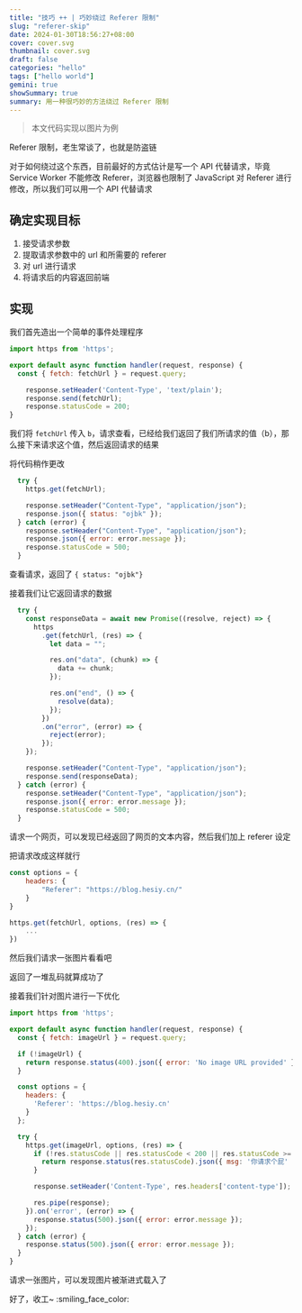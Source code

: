 ```yaml
---
title: "技巧 ++ | 巧妙绕过 Referer 限制"
slug: "referer-skip"
date: 2024-01-30T18:56:27+08:00
cover: cover.svg
thumbnail: cover.svg
draft: false
categories: "hello"
tags: ["hello world"]
gemini: true
showSummary: true
summary: 用一种很巧妙的方法绕过 Referer 限制
---
```


> 本文代码实现以图片为例

Referer 限制，老生常谈了，也就是防盗链

对于如何绕过这个东西，目前最好的方式估计是写一个 API 代替请求，毕竟 Service Worker 不能修改 Referer，浏览器也限制了 JavaScript 对 Referer 进行修改，所以我们可以用一个 API 代替请求

## 确定实现目标

1. 接受请求参数
2. 提取请求参数中的 url 和所需要的 referer
3. 对 url 进行请求
4. 将请求后的内容返回前端

## 实现

我们首先造出一个简单的事件处理程序

```javascript
import https from 'https';

export default async function handler(request, response) {
  const { fetch: fetchUrl } = request.query;

    response.setHeader('Content-Type', 'text/plain');
    response.send(fetchUrl);
    response.statusCode = 200;
}
```

我们将 `fetchUrl` 传入 `b`，请求查看，已经给我们返回了我们所请求的值（b），那么接下来请求这个值，然后返回请求的结果

将代码稍作更改

```javascript
  try {
    https.get(fetchUrl);

    response.setHeader("Content-Type", "application/json");
    response.json({ status: "ojbk" });
  } catch (error) {
    response.setHeader("Content-Type", "application/json");
    response.json({ error: error.message });
    response.statusCode = 500;
  }
```

查看请求，返回了 `{ status: "ojbk"}`

接着我们让它返回请求的数据 

```javascript
  try {
    const responseData = await new Promise((resolve, reject) => {
      https
        .get(fetchUrl, (res) => {
          let data = "";

          res.on("data", (chunk) => {
            data += chunk;
          });

          res.on("end", () => {
            resolve(data);
          });
        })
        .on("error", (error) => {
          reject(error);
        });
    });

    response.setHeader("Content-Type", "application/json");
    response.send(responseData);
  } catch (error) {
    response.setHeader("Content-Type", "application/json");
    response.json({ error: error.message });
    response.statusCode = 500;
  }
```

请求一个网页，可以发现已经返回了网页的文本内容，然后我们加上 referer 设定

把请求改成这样就行

```javascript
const options = {
    headers: {
        "Referer": "https://blog.hesiy.cn/"
    }
}

https.get(fetchUrl, options, (res) => {
    ...
})
```

然后我们请求一张图片看看吧

返回了一堆乱码就算成功了

接着我们针对图片进行一下优化

```javascript
import https from 'https';

export default async function handler(request, response) {
  const { fetch: imageUrl } = request.query;

  if (!imageUrl) {
    return response.status(400).json({ error: 'No image URL provided' });
  }

  const options = {
    headers: {
      'Referer': 'https://blog.hesiy.cn'
    }
  };

  try {
    https.get(imageUrl, options, (res) => {
      if (!res.statusCode || res.statusCode < 200 || res.statusCode >= 300) {
        return response.status(res.statusCode).json({ msg: '你请求个屁' });
      }

      response.setHeader('Content-Type', res.headers['content-type']);

      res.pipe(response);
    }).on('error', (error) => {
      response.status(500).json({ error: error.message });
    });
  } catch (error) {
    response.status(500).json({ error: error.message });
  }
}
```

请求一张图片，可以发现图片被渐进式载入了

好了，收工~ :smiling_face_color:
